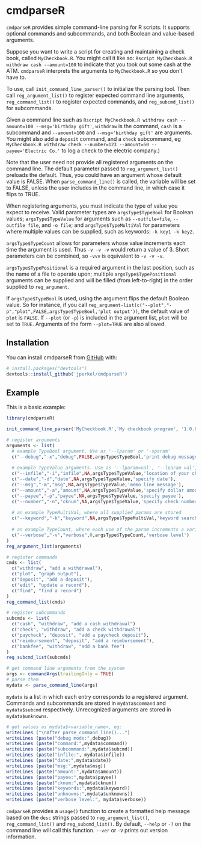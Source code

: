 
# cmdparseR

<!-- badges: start -->
<!-- badges: end -->

`cmdparseR` provides simple command-line parsing for R scripts. It supports optional commands and subcommands, and both Boolean and value-based arguments. 

Suppose you want to write a script for creating and maintaining a check book, called `MyCheckbook.R`. You might call it like so: `Rscript MyCheckbook.R withdraw cash --amount=100` to indicate that you took out some cash at the ATM. `cmdparseR` interprets the arguments to `MyCheckbook.R` so you don't have to. 

To use, call `init_command_line_parser()` to initialize the parsing tool. Then call `reg_argument_list()` to register expected command line arguments, `reg_command_list()` to register expected commands, and `reg_subcmd_list()` for subcommands. 

Given a command line such as `Rscript MyCheckbook.R withdraw cash --amount=100 --msg='birthday gift'`, `withdraw` is the command, `cash` is a subcommand and `--amount=100` and `--msg='birthday gift'` are arguments. You might also add a `deposit` command, and a `check` subcommand, eg `MyCheckbook.R withdraw check --number=123 --amount=50 --payee='Electric Co.'` to log a check to the electric company.)

Note that the user need not provide all registered arguments on the command line. The default parameter passed to `reg_argument_list()` preloads the default. Thus, you could have an argument whose default value is FALSE. When `parse_command_line()` is called, the variable will be set to FALSE, unless the user includes in the command line, in which case it flips to TRUE.

When registering arguments, you must indicate the type of value you expect to receive. Valid parameter types are `argsType$TypeBool` for Boolean values; `argsType$TypeValue` for arguments such as `--outfile=file`, `--outfile file`, and `-o file`; and `argsType$TypeMultiVal` for parameters where multiple values can be supplied, such as keywords: `-k key1 -k key2`. 

`argsType$TypeCount` allows for parameters whose value increments each time the argument is used. Thus `-v -v -v` would return a value of 3. Short parameters can be combined, so `-vvv` is equivalent to `-v -v -v`.

`argsType$TypePositional` is a required argument in the last position, such as the name of a file to operate upon; multiple `argsType$TypePositional` arguments can be supplied and will be filled (from left-to-right) in the order supplied to `reg_argument`.

If `argsType$TypeBool` is used, using the argument flips the default Boolean value. So for instance, if you call `reg_argument-list(c("--plot","-p","plot",FALSE,argsType$TypeBool,'plot output'))`, the default value of `plot` is `FALSE`. If `--plot` (or `-p`) is included in the argument list, `plot` will be set to `TRUE`. Arguments of the form `--plot=TRUE` are also allowed.

## Installation

You can install cmdparseR from [GitHub](https://github.com/jperkel/cmdparseR) with:

``` r
# install.packages("devtools")
devtools::install_github('jperkel/cmdparseR')
```

## Example

This is a basic example:

``` r
library(cmdparseR)

init_command_line_parser('MyCheckbook.R','My checkbook program', '1.0.0')

# register arguments
arguments <- list(
  # example TypeBool argument. Use as '--lparam' or '-sparam'
  c("--debug","-x","debug",FALSE,argsType$TypeBool,'print debug messages'),
  
  # example TypeValue arguments. Use as '--lparam=val', '--lparam val', or '-l val'
  c("--infile","-i","infile",NA,argsType$TypeValue,'location of your checkbook file'),
  c("--date","-d","date",NA,argsType$TypeValue,'specify date'),
  c("--msg","-m","msg",NA,argsType$TypeValue,'memo line message'),
  c("--amount","-a","amount",NA,argsType$TypeValue,'specify dollar amount'),
  c("--payee","-p","payee",NA,argsType$TypeValue,'specify payee'),
  c("--number","-n","cknum",NA,argsType$TypeValue,'specify check number'),
  
  # an example TypeMultiVal, where all supplied params are stored
  c("--keyword","-k","keyword",NA,argsType$TypeMultiVal,'keyword search terms'),
  
  # an example TypeCount, where each use of the param increments a variable
  c("--verbose","-v","verbose",0,argsType$TypeCount,'verbose level')
)
reg_argument_list(arguments)

# register commands
cmds <- list(
  c("withdraw", "add a withdrawal"),
  c("plot", "graph output"),
  c("deposit", "add a deposit"),
  c("edit", "update a record"),
  c("find", "find a record")
)
reg_command_list(cmds)

# register subcommands
subcmds <- list(
  c("cash", "withdraw", "add a cash withdrawal")
  c("check", "withdraw", "add a check withdrawal")
  c("paycheck", "deposit", "add a paycheck deposit"),
  c("reimbursement", "deposit", "add a reimbursement"),
  c("bankfee", "withdraw", "add a bank fee")
)
reg_subcmd_list(subcmds)

# get command line arguments from the system
args <- commandArgs(trailingOnly = TRUE)
# parse them
mydata <- parse_command_line(args)
```

`mydata` is a list in which each entry corresponds to a registered argument. Commands and subcommands are stored in `mydata$command` and `mydata$subcmd` respectively. Unrecognized arguments are stored in `mydata$unknowns`.

``` r
# get values as mydata$<variable_name>, eg: 
writeLines ("\nAfter parse_command_line()...")
writeLines (paste("debug mode:",debug))
writeLines (paste("command:",mydata$command))
writeLines (paste("subcommand:",mydata$subcmd))
writeLines (paste("infile:", mydata$infile))
writeLines (paste("date:",mydata$date))
writeLines (paste("msg:",mydata$msg))
writeLines (paste("amount:",mydata$amount))
writeLines (paste("payee:",mydata$payee))
writeLines (paste("cknum:",mydata$cknum))
writeLines (paste("keywords:",mydata$keyword))
writeLines (paste("unknowns:",mydata$unknowns))
writeLines (paste("verbose level:", mydata$verbose))
``` 

`cmdparseR` provides a `usage()` function to create a formatted help message based on the `desc` strings passed to `reg_argument_list()`, `reg_command_list()` and `reg_subcmd_list()`. By default, `--help` or `-?` on the command line will call this function. `--ver` or `-V` prints out version information. 


